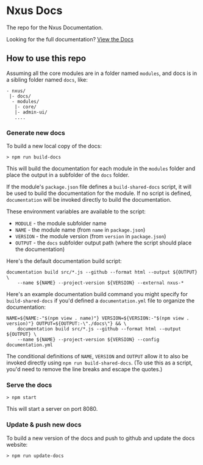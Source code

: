 # Nxus Docs

The repo for the Nxus Documentation. 

Looking for the full documentation? [View the Docs](http://docs.gonxus.org)

## How to use this repo

Assuming all the core modules are in a folder named `modules`, and docs is in a sibling folder named `docs`, like:

```
- nxus/
 |- docs/
  - modules/
   |- core/
   |- admin-ui/
   ....
```

### Generate new docs
To build a new local copy of the docs:

```
> npm run build-docs
```

This will build the documentation for each module in the `modules`
folder and place the output in a subfolder of the `docs` folder.

If the module's `package.json` file defines a `build-shared-docs`
script, it will be used to build the documentation for the module.
If no script is defined, `documentation` will be invoked directly to
build the documentation.

These environment variables are available to the script:
*   `MODULE` - the module subfolder name
*   `NAME` - the module name (from `name` in `package.json`)
*   `VERSION` - the module version (from `version` in `package.json`)
*   `OUTPUT` - the `docs` subfolder output path (where the script should place the documentation)

Here's the default documentation build script:
```
documentation build src/*.js --github --format html --output ${OUTPUT} \
    --name ${NAME} --project-version ${VERSION} --external nxus-*
```

Here's an example documentation build command you might specify for
`build-shared-docs` if you'd defined a `documentation.yml` file to
organize the documentation:
```
NAME=${NAME:-"$(npm view . name)"} VERSION=${VERSION:-"$(npm view . version)"} OUTPUT=${OUTPUT:-\"./docs\"} && \
    documentation build src/*.js --github --format html --output ${OUTPUT} \
    --name ${NAME} --project-version ${VERSION} --config documentation.yml
```
The conditional definitions of `NAME`, `VERSION` and `OUTPUT` allow it
to also be invoked directly using `npm run build-shared-docs`. (To use
this as a script, you'd need to remove the line breaks and escape the
quotes.)

### Serve the docs

```
> npm start
```

This will start a server on port 8080.

### Update & push new docs
To build a new version of the docs and push to github and update the docs website:

```
> npm run update-docs
```
